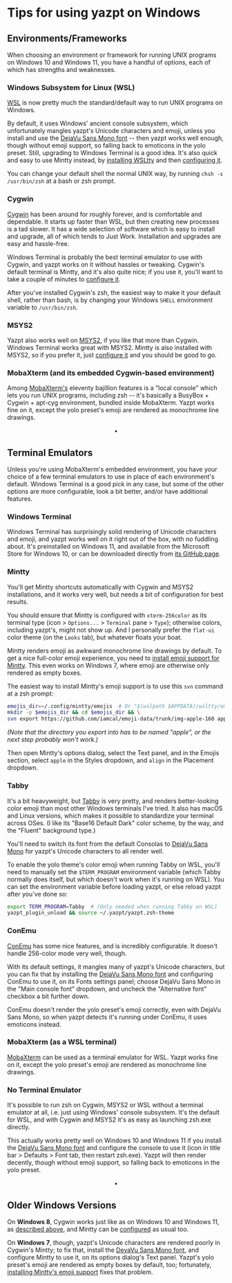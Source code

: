# Tips for using yazpt on Windows


## Environments/Frameworks

When choosing an environment or framework for running UNIX programs on Windows 10 and Windows 11, you have a handful of options, each of which has strengths and weaknesses.

### Windows Subsystem for Linux (WSL)

[WSL](https://docs.microsoft.com/en-us/windows/wsl/) is now pretty much the standard/default way to run UNIX programs on Windows.

By default, it uses Windows' ancient console subsystem, which unfortunately mangles yazpt's Unicode characters and emoji, unless you install and use the [DejaVu Sans Mono font](https://dejavu-fonts.github.io) -- then yazpt works well enough, though without emoji support, so falling back to emoticons in the yolo preset. Still, upgrading to Windows Terminal is a good idea. It's also quick and easy to use Mintty instead, by [installing WSLtty](https://github.com/mintty/wsltty) and then [configuring it](#mintty).

You can change your default shell the normal UNIX way, by running `chsh -s /usr/bin/zsh` at a bash or zsh prompt.

### Cygwin

[Cygwin](https://cygwin.com) has been around for roughly forever, and is comfortable and dependable. It starts up faster than WSL, but then creating new processes is a tad slower. It has a wide selection of software which is easy to install and upgrade, all of which tends to Just Work. Installation and upgrades are easy and hassle-free.

Windows Terminal is probably the best terminal emulator to use with Cygwin, and yazpt works on it without hassles or tweaking. Cygwin's default terminal is Mintty, and it's also quite nice; if you use it, you'll want to take a couple of minutes to [configure it](#mintty).

After you've installed Cygwin's zsh, the easiest way to make it your default shell, rather than bash, is by changing your Windows `SHELL` environment variable to `/usr/bin/zsh`.

### MSYS2

Yazpt also works well on [MSYS2](https://www.msys2.org), if you like that more than Cygwin. Windows Terminal works great with MSYS2. Mintty is also installed with MSYS2, so if you prefer it, just [configure it](#mintty) and you should be good to go.

### MobaXterm (and its embedded Cygwin-based environment)

Among [MobaXterm's](https://mobaxterm.mobatek.net) eleventy bajillion features is a "local console" which lets you run UNIX programs, including zsh -- it's basically a BusyBox + Cygwin + apt-cyg environment, bundled inside MobaXterm. Yazpt works fine on it, except the yolo preset's emoji are rendered as monochrome line drawings.
<p align="center">•</p>


## Terminal Emulators

Unless you're using MobaXterm's embedded environment, you have your choice of a few terminal emulators to use in place of each environment's default. Windows Terminal is a good pick in any case, but some of the other options are more configurable, look a bit better, and/or have additional features.

### Windows Terminal

Windows Terminal has surprisingly solid rendering of Unicode characters and emoji, and yazpt works well on it right out of the box, with no fuddling about. It's preinstalled on Windows 11, and available from the Microsoft Store for Windows 10, or can be downloaded directly from [its GitHub page](https://github.com/Microsoft/Terminal).

### Mintty

You'll get Mintty shortcuts automatically with Cygwin and MSYS2 installations, and it works very well, but needs a bit of configuration for best results.

You should ensure that Mintty is configured with `xterm-256color` as its terminal type (icon > `Options...` > `Terminal` pane > `Type`); otherwise colors, including yazpt's, might not show up. And I personally prefer the `flat-ui` color theme (on the `Looks` tab), but whatever floats your boat.

Mintty renders emoji as awkward monochrome line drawings by default. To get a nice full-color emoji experience, you need to [install emoji support for Mintty](https://github.com/mintty/mintty/wiki/Tips#emojis). This even works on Windows 7, where emoji are otherwise only rendered as empty boxes.

The easiest way to install Mintty's emoji support is to use this `svn` command at a zsh prompt:

```sh
emojis_dir=~/.config/mintty/emojis  # Or "$(wslpath $APPDATA)/wsltty/emojis" on WSL
mkdir -p $emojis_dir && cd $emojis_dir && \
svn export https://github.com/iamcal/emoji-data/trunk/img-apple-160 apple
```

_(Note that the directory you export into has to be named "apple", or the next step probably won't work.)_

Then open Mintty's options dialog, select the Text panel, and in the Emojis section, select `apple` in the Styles dropdown, and `align` in the Placement dropdown.

### Tabby

It's a bit heavyweight, but [Tabby](https://tabby.sh) is very pretty, and renders better-looking color emoji than most other Windows terminals I've tried. It also has macOS and Linux versions, which makes it possible to standardize your terminal across OSes. (I like its "Base16 Default Dark" color scheme, by the way, and the "Fluent" background type.)

You'll need to switch its font from the default Consolas to [DejaVu Sans Mono](https://dejavu-fonts.github.io) for yazpt's Unicode characters to all render well.

To enable the yolo theme's color emoji when running Tabby on WSL, you'll need to manually set the `$TERM_PROGRAM` environment variable (which Tabby normally does itself, but which doesn't work when it's running on WSL). You can set the environment variable before loading yazpt, or else reload yazpt after you've done so:

```sh
export TERM_PROGRAM=Tabby  # (Only needed when running Tabby on WSL)
yazpt_plugin_unload && source ~/.yazpt/yazpt.zsh-theme
```

### ConEmu

[ConEmu](https://conemu.github.io) has some nice features, and is incredibly configurable. It doesn't handle 256-color mode very well, though.

With its default settings, it mangles many of yazpt's Unicode characters, but you can fix that by installing the [DejaVu Sans Mono font](https://dejavu-fonts.github.io) and configuring ConEmu to use it, on its Fonts settings panel; choose DejaVu Sans Mono in the "Main console font" dropdown, and uncheck the "Alternative font" checkbox a bit further down.

ConEmu doesn't render the yolo preset's emoji correctly, even with DejaVu Sans Mono, so when yazpt detects it's running under ConEmu, it uses emoticons instead.

### MobaXterm (as a WSL terminal)

[MobaXterm](https://mobaxterm.mobatek.net) can be used as a terminal emulator for WSL. Yazpt works fine on it, except the yolo preset's emoji are rendered as monochrome line drawings.

### No Terminal Emulator

It's possible to run zsh on Cygwin, MSYS2 or WSL without a terminal emulator at all, i.e. just using Windows' console subsystem. It's the default for WSL, and with Cygwin and MSYS2 it's as easy as launching zsh.exe directly.

This actually works pretty well on Windows 10 and Windows 11 if you install the [DejaVu Sans Mono font](https://dejavu-fonts.github.io) and configure the console to use it (icon in title bar > Defaults > Font tab, then restart zsh.exe). Yazpt will then render decently, though without emoji support, so falling back to emoticons in the yolo preset.
<p align="center">•</p>


## Older Windows Versions

On **Windows 8**, Cygwin works just like as on Windows 10 and Windows 11, as [described above](#cygwin), and Mintty can be [configured](#mintty) as usual too.

On **Windows 7**, though, yazpt's Unicode characters are rendered poorly in Cygwin's Mintty; to fix that, install the [DevaVu Sans Mono font](https://dejavu-fonts.github.io), and configure Mintty to use it, on its options dialog's Text panel. Yazpt's yolo preset's emoji are rendered as empty boxes by default, too; fortunately, [installing Mintty's emoji support](#mintty) fixes that problem.
